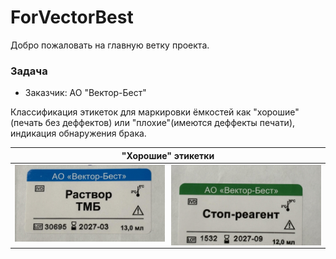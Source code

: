 # ForVectorBest

Добро пожаловать на главную ветку проекта.

### Задача
- Заказчик: АО "Вектор-Бест"

Классификация этикеток для маркировки ёмкостей как "хорошие"(печать без деффектов) или "плохие"(имеются деффекты печати), индикация обнаружения брака.

| "Хорошие" этикетки |
|:-:|
|<img src="assets/good_example_1.jpg" alt="Test1" align="left" width=49%> <img src="assets/good_example_2.jpg" alt="Test2" align="right" width=49%>|

